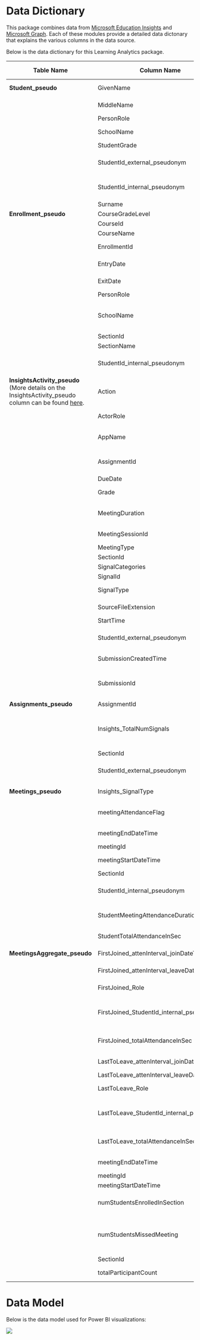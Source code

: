 # Data Dictionary
This package combines data from [Microsoft Education Insights](https://github.com/microsoft/OpenEduAnalytics/tree/main/modules/module_catalog/Microsoft_Education_Insights/test_data) and [Microsoft Graph](https://github.com/microsoft/OpenEduAnalytics/tree/main/modules/module_catalog/Microsoft_Graph). Each of these modules provide a detailed data dictonary that explains the various columns in the data source. 

Below is the data dictionary for this Learning Analytics package.

|Table Name   |Column Name        |Column Type  |Column Description  |
|-----------|-------------------|-------------------|-------------|
|**Student_pseudo** | GivenName     |String |First name of student (masked) |
|            | MiddleName   |String    |Middle name of student (masked) |                                                                 
|            | PersonRole   |String    |Role of person |    
|  | SchoolName    |String |Name of the school the student attends  |
|  | StudentGrade     |String |Grade level of student |
|  | StudentId_external_pseudonym    |String |Hashed external student ID (from the Insights AAD User table)  |
|  | StudentId_internal_pseudonym     |String |Hashed internal student ID (from the Insights Person table)  |
|  | Surname     |String |Surname of student (masked) |
|**Enrollment_pseudo**  | CourseGradeLevel  |String  |Grade level of the course |
|  | CourseId     |String |Course ID |
|  | CourseName |String |Name of course |
|  | EnrollmentId    |String |Unique ID for student enrollment in a section |
|  | EntryDate     |Date |Date the student is entering the section |
|  | ExitDate     |Date |Date the student is exiting the section |
|  | PersonRole   |String    |Role of person |   
|  | SchoolName     |String |Name of the school associated with the course/section the student is enrolled in |
|  | SectionId     |String |Section ID|
|  | SectionName    |String |Name of the section |
|  | StudentId_internal_pseudonym     |String |Hashed internal student ID (from the Insights Person table)  |
|**InsightsActivity_pseudo** (More details on the InsightsActivity_pseudo column can be found [here](https://learn.microsoft.com/en-us/schooldatasync/data-lake-schema-activity). | Action  |String  |Specific action depending on SignalType |
|  | ActorRole     |String |Role of person who performed the Action |
|  | AppName    |String |Application used: Assignments, SharePoint Online, etc. |
|  | AssignmentId     |String |GUID, identifies the assignment - unique per assignment |
|  | DueDate    |DateTime |Assignments due date |
|  | Grade     |Integer |Assignment grade (e.g. 100 when action = returned) |
|  | MeetingDuration     |String |Duration the student spent in the meeting (format is HH:mm:SS) |
|  | MeetingSessionId     |String |Meeting Session ID, unqiue per section per meeting |
|  | MeetingType     |String |Meeting type |
|  | SectionId     |String |Section ID |
|  | SignalCategories     |String |Signal categories |
|  | SignalId   |String |Unique ID per student signal |
|  | SignalType    |String |Type of signal for a student in a section |
|  | SourceFileExtension     |String |For file signals, captures the type of file: aspx, docx, etc |
|  | StartTime     |DateTime |Signal action time |
|  | StudentId_external_pseudonym     |String |Hashed external student ID (from the Insights AAD User table) |
|  | SubmissionCreatedTime     |DateTime |Datetime the submission was created |
|  | SubmissionId     |String |GUID, identifies the student submission - unique per student assignment submission |
|**Assignments_pseudo**  | AssignmentId   |String  |Assignment ID |
|  | Insights_TotalNumSignals    |Integer |Total Number of Insights from the Insights Activity data that correspond with this assignment ID, section ID, and student ID|
|  | SectionId     |String |Section ID |
|  | StudentId_external_pseudonym     |String |Hashed external student ID (from the Insights AAD User table) |
|**Meetings_pseudo**  | Insights_SignalType   |String  |SignalType from the Insights Activity table |
|  | meetingAttendanceFlag    |Integer |1 when student was present and 0 when student was absent |
|  | meetingEndDateTime    |DateTime |	Meeting end date and time (from Graph data) |
|  | meetingId    |String |Meeting ID  |
|  | meetingStartDateTime    |DateTime |Meeting start date and time (from Graph data) |
|  | SectionId    |String |Section ID |
|  | StudentId_internal_pseudonym    |String |Hashed internal student ID (from the Insights Person table) |
|  | StudentMeetingAttendanceDuration    |String |Duration the student spent in the meeting (format is HH:mm:SS) |
|  | StudentTotalAttendanceInSec    |Integer |Total number of seconds a student spent in the meeting |
|**MeetingsAggregate_pseudo** | FirstJoined_attenInterval_joinDateTime   |DateTime  |	The join datetime of the first student to join the meeting |
|  | FirstJoined_attenInterval_leaveDateTime    |DateTime |The leave datetime of the first student to join the meeting |
|  | FirstJoined_Role    |String |Role of the first person to join the meeting |
|  | FirstJoined_StudentId_internal_pseudonym    |String |ashed internal student ID (from the Insights Person table) for the first student to join the meeting |
|  | FirstJoined_totalAttendanceInSec    |Integer |Total number of seconds the first student to join spent in the meeting |
|  | LastToLeave_attenInterval_joinDateTime    |DateTime |The join datetime of the last student to leave the meeting |
|  | LastToLeave_attenInterval_leaveDateTime    |DateTime |DateTime |
|  | LastToLeave_Role    |String |Role of the last person to leave the meeting |
|  | LastToLeave_StudentId_internal_pseudonym    |String |Hashed internal student ID (from the Insights Person table) for the last student to leave the meeting |
|  | LastToLeave_totalAttendanceInSec    |Integer |Total number of seconds the last student to leave spent in the meeting |
|  | meetingEndDateTime    |DateTime |Meeting end date and time (from Graph data) |
|  | meetingId    |String |meetingId |
|  | meetingStartDateTime    |DateTime |DateTime |
|  | numStudentsEnrolledInSection    |Integer |Number of students enrolled in the section in which a particular meeting took place |
|  | numStudentsMissedMeeting    |Integer |Number of students that missed a particular meeting; based on numStudentsEnrolledInSection - totalParticipantCount |
|  | SectionId    |String |Section ID |
|  | totalParticipantCount    |Integer |Total number of students that attended a particular meeting |

# Data Model
Below is the data model used for Power BI visualizations:

![](https://github.com/microsoft/OpenEduAnalytics/blob/main/packages/package_catalog/Learning_Analytics/docs/images/Learning_Analytics_PBI_Data_Model.png)

